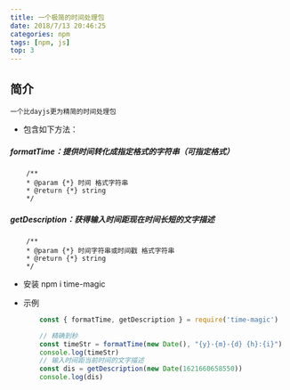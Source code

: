 ```yaml
---
title: 一个极简的时间处理包
date: 2018/7/13 20:46:25
categories: npm
tags: [npm, js]
top: 3
---
```

## 简介

    一个比dayjs更为精简的时间处理包

* 包含如下方法：

##### formatTime：提供时间转化成指定格式的字符串（可指定格式）

        /**
        * @param {*} 时间 格式字符串
        * @return {*} string
        */

##### getDescription：获得输入时间距现在时间长短的文字描述

        /**
        * @param {*} 时间字符串或时间戳 格式字符串
        * @return {*} string
        */

* 安装
    npm i time-magic

* 示例

    ```js
        const { formatTime, getDescription } = require('time-magic')

        // 精确到秒
        const timeStr = formatTime(new Date(), "{y}-{m}-{d} {h}:{i}")
        console.log(timeStr)
        // 输入时间距当前时间的文字描述
        const dis = getDescription(new Date(1621660658550))
        console.log(dis)
    ```
